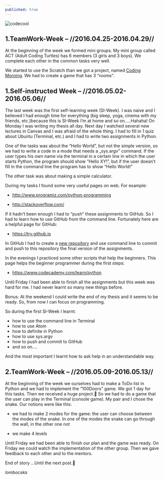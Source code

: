 ```yaml
---
published: true
---
```


![codecool](/blog/img/img_posts/codecool_1-3.jpg "codecool")

## 1.TeamWork-Week  –  //2016.04.25-2016.04.29//


At the beginning of the week we formed mini groups. My mini group called ACT (Adult Coding Turtles) has 6 members (3 girls and 3 boys). We complete each other in the common tasks very well.

We started to use the Scratch than we got a project, named [Coding Morning](https://scratch.mit.edu/projects/107239803/). We had to create a game that has 3 “rooms”.

 

## 1.Self-instructed Week  – //2016.05.02-2016.05.06//


The last week was the first self-learning week (SI-Week). I was naive and I believed I had enough time for everything (big sleep, yoga, cinema with my friends, etc.)because this is SI-Week I’m at home and so on…..Hahaha!  On Monday I was writing my thesis all day. Next day I watched several new lectures in Canvas and I was afraid of the whole thing. I had to fill in 1 quiz about Ubuntu (Terminal, etc.) and I had to write two assignments in Python.

One of the tasks was about the “Hello World”, but not the simple version, so we had to write a code in a mode that needs a „sys.argv” command. If the user types his own name via the terminal in a certain line in which the user starts Python, the program should show “Hello XY!”, but if the user doesn’t fill in the command line the program has to show “Hello World!”

The other task was about making a simple calculator.

During my tasks I found some very useful pages on web. For example:

- http://www.programiz.com/python-programming

- http://stackoverflow.com/


If it hadn’t been enough I had to “push” these assignments to GitHub. So I had to learn how to use GitHub from the command line. Fortunately here are a helpful page for GitHub:

- https://try.github.io

In GitHub I had to create a [new repository](https://github.com/lombocska/hello_world_lombos.monika) and use command line to commit and push to this repository the final version of the assignments.


In the evenings I practiced some other scripts that help the beginners. This page helps the beginner programmer during the first steps:

- https://www.codecademy.com/learn/python


Until Friday I had been able to finish all the assignments but this week was hard for me.
I had never learnt so many new things before.


Bonus: At the weekend I could write the end of my thesis and it seems to be ready. So, from now I can focus on programming.

So during the first SI-Week I learnt:

- how to use the command line in Terminal
- how to use Atom
- how to definite in Python
- how to use sys.argv
- how to push and commit to GitHub
- and so on….


And the most important I learnt how to ask help in an understandable way.

 

## 2.TeamWork-Week – //2016.05.09-2016.05.13//


At the beginning of the week we ourselves had to make a ToDo list in Python and we had to implement the “100Doors” game. We got 1 day for this tasks. Then we received a huge project.🙂 So we had to do a game that the user can play in the Terminal (console game). My pair and I chose the snake. Our notions were like this:

- we had to make 2 modes for the game: the user can choose between the modes of the snake. In one of the modes the snake can go through the wall, in the other one not

- we make 4 levels


Until Friday we had been able to finish our plan and the game was ready. On Friday we could watch the implementation of the other group. Then we gave feedback to each other and to the mentors.

End of story …Until the next post.🙂

_lombocska_
